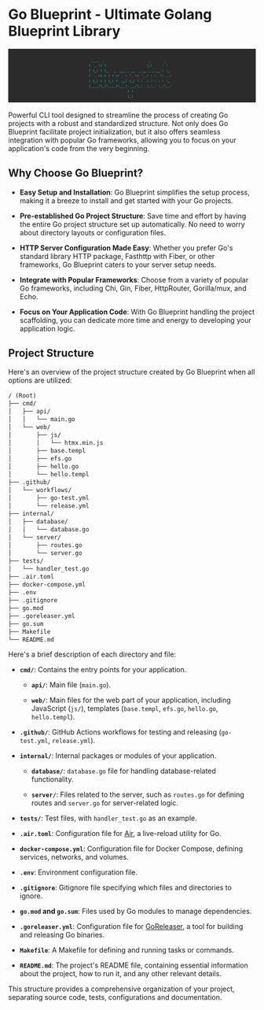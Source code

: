# Go Blueprint - Ultimate Golang Blueprint Library

![logo](./public/logo.png)


Powerful CLI tool designed to streamline the process of creating Go projects with a robust and standardized structure. Not only does Go Blueprint facilitate project initialization, but it also offers seamless integration with popular Go frameworks, allowing you to focus on your application's code from the very beginning.

## Why Choose Go Blueprint?

- **Easy Setup and Installation**: Go Blueprint simplifies the setup process, making it a breeze to install and get started with your Go projects.

- **Pre-established Go Project Structure**: Save time and effort by having the entire Go project structure set up automatically. No need to worry about directory layouts or configuration files.

- **HTTP Server Configuration Made Easy**: Whether you prefer Go's standard library HTTP package, Fasthttp with Fiber, or other frameworks, Go Blueprint caters to your server setup needs.

- **Integrate with Popular Frameworks**: Choose from a variety of popular Go frameworks, including Chi, Gin, Fiber, HttpRouter, Gorilla/mux, and Echo.

- **Focus on Your Application Code**: With Go Blueprint handling the project scaffolding, you can dedicate more time and energy to developing your application logic.

## Project Structure

Here's an overview of the project structure created by Go Blueprint when all options are utilized:

```textfile
/ (Root)
├── cmd/
│   ├── api/
│   │   └── main.go
│   └── web/
│       ├── js/
│       │   └── htmx.min.js
│       ├── base.templ
│       ├── efs.go
│       ├── hello.go
│       └── hello.templ
├── .github/
│   └── workflows/
│       ├── go-test.yml
│       └── release.yml
├── internal/
│   ├── database/
│   │   └── database.go
│   └── server/
│       ├── routes.go
│       └── server.go
├── tests/
│   └── handler_test.go
├── .air.toml
├── docker-compose.yml
├── .env
├── .gitignore
├── go.mod
├── .goreleaser.yml
├── go.sum
├── Makefile
└── README.md
```


Here's a brief description of each directory and file:

- **`cmd/`**: Contains the entry points for your application.

  - **`api/`**: Main file (`main.go`).

  - **`web/`**: Main files for the web part of your application, including JavaScript (`js/`), templates (`base.templ`, `efs.go`, `hello.go`, `hello.templ`).

- **`.github/`**: GitHub Actions workflows for testing and releasing (`go-test.yml`, `release.yml`).

- **`internal/`**: Internal packages or modules of your application.

  - **`database/`**: `database.go` file for handling database-related functionality.

  - **`server/`**: Files related to the server, such as `routes.go` for defining routes and `server.go` for server-related logic.

- **`tests/`**: Test files, with `handler_test.go` as an example.

- **`.air.toml`**: Configuration file for [Air](https://github.com/cosmtrek/air), a live-reload utility for Go.

- **`docker-compose.yml`**: Configuration file for Docker Compose, defining services, networks, and volumes.

- **`.env`**: Environment configuration file.

- **`.gitignore`**: Gitignore file specifying which files and directories to ignore.

- **`go.mod` and `go.sum`**: Files used by Go modules to manage dependencies.

- **`.goreleaser.yml`**: Configuration file for [GoReleaser](https://goreleaser.com/), a tool for building and releasing Go binaries.

- **`Makefile`**: A Makefile for defining and running tasks or commands.

- **`README.md`**: The project's README file, containing essential information about the project, how to run it, and any other relevant details.

This structure provides a comprehensive organization of your project, separating source code, tests, configurations and documentation.




